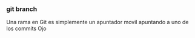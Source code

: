 ### git branch
Una rama en Git es simplemente un apuntador 
movil apuntando a uno de los commits
Ojo